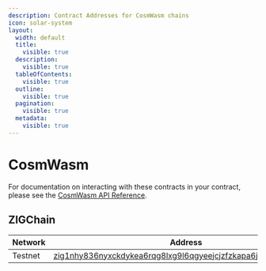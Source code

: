 ```yaml
---
description: Contract Addresses for CosmWasm chains
icon: solar-system
layout:
  width: default
  title:
    visible: true
  description:
    visible: true
  tableOfContents:
    visible: true
  outline:
    visible: true
  pagination:
    visible: true
  metadata:
    visible: true
---
```


# CosmWasm

For documentation on interacting with these contracts in your contract, please see the [CosmWasm API Reference](../../api-reference/contract-apis/cosmwasm.md).

## ZIGChain

| Network | Address                                                                                                                                                            |
| ------- | ------------------------------------------------------------------------------------------------------------------------------------------------------------------ |
| Testnet | [zig1nhy836nyxckdykea6rqg8lxg9l6qgyeejcjzfzkapa6j9s79pywsxjr7sr](https://app.range.org/address/zig/zig1nhy836nyxckdykea6rqg8lxg9l6qgyeejcjzfzkapa6j9s79pywsxjr7sr) |
